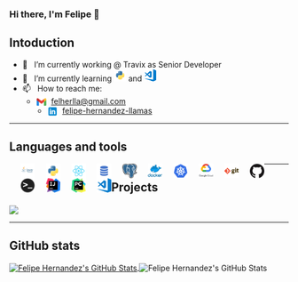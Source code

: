 ### Hi there, I'm Felipe 👋

## Intoduction

- 🔭 &nbsp; I’m currently working @ Travix as Senior Developer
- 🌱 &nbsp; I’m currently learning
        <img alt="Python"
        width="22px"
        src="https://raw.githubusercontent.com/github/explore/80688e429a7d4ef2fca1e82350fe8e3517d3494d/topics/python/python.png">
        and
        <img alt="Visual Studio Code"
        width="22px"
        src="https://raw.githubusercontent.com/github/explore/80688e429a7d4ef2fca1e82350fe8e3517d3494d/topics/visual-studio-code/visual-studio-code.png">
- 📫 &nbsp; How to reach me:
  - <img alt="GMail"
    style="float:left;" width="20px" eight="20px"
    src="https://github.com/felipehernandez/felipehernandez/blob/main/assets/gmail.png"> &nbsp; felherlla@gmail.com
  - <img alt="LinkedIN"
    style="float:left;" height="20px"
    src="https://github.com/felipehernandez/felipehernandez/blob/main/assets/linkedin.png"> &nbsp; [felipe-hernandez-llamas](https://www.linkedin.com/in/felipe-hernandez-llamas/)

---

## Languages and tools

<img alt="Java"
    style="float:left; margin-left:20px" width="26px"
    src="https://raw.githubusercontent.com/github/explore/80688e429a7d4ef2fca1e82350fe8e3517d3494d/topics/java/java.png">
<img alt="Python"
    style="float:left; margin-left:20px" width="26px"
    src="https://raw.githubusercontent.com/github/explore/80688e429a7d4ef2fca1e82350fe8e3517d3494d/topics/python/python.png">
<img alt="React"
    style="float:left; margin-left:20px" width="26px"
    src="https://raw.githubusercontent.com/github/explore/80688e429a7d4ef2fca1e82350fe8e3517d3494d/topics/react/react.png">
<img alt="SQL"
    style="float:left; margin-left:20px" width="26px"
    src="https://raw.githubusercontent.com/github/explore/80688e429a7d4ef2fca1e82350fe8e3517d3494d/topics/sql/sql.png">
<img alt="PostgreSQL"
    style="float:left; margin-left:20px" width="26px"
    src="https://raw.githubusercontent.com/github/explore/80688e429a7d4ef2fca1e82350fe8e3517d3494d/topics/postgresql/postgresql.png">

<img alt="Docker"
    style="float:left; margin-left:20px" width="26px"
    src="https://raw.githubusercontent.com/github/explore/80688e429a7d4ef2fca1e82350fe8e3517d3494d/topics/docker/docker.png">
<img alt="Kubernetes"
    style="float:left; margin-left:20px" width="26px"
    src="https://raw.githubusercontent.com/github/explore/80688e429a7d4ef2fca1e82350fe8e3517d3494d/topics/kubernetes/kubernetes.png">
<img alt="GCP"
    style="float:left; margin-left:20px" width="26px"
    src="https://github.com/felipehernandez/felipehernandez/blob/main/assets/gcp.png">

<img alt="Git"
    style="float:left; margin-left:20px" width="26px"
    src="https://raw.githubusercontent.com/github/explore/80688e429a7d4ef2fca1e82350fe8e3517d3494d/topics/git/git.png">
<img alt="GitHub"
    style="float:left; margin-left:20px" width="26px"
    src="https://raw.githubusercontent.com/github/explore/78df643247d429f6cc873026c0622819ad797942/topics/github/github.png">
<img alt="Terminal"
    style="float:left; margin-left:20px" width="26px"
    src="https://raw.githubusercontent.com/github/explore/80688e429a7d4ef2fca1e82350fe8e3517d3494d/topics/terminal/terminal.png">
<img alt="IntelliJ"
    style="float:left; margin-left:20px" width="26px"
    src="https://github.com/felipehernandez/felipehernandez/blob/main/assets/intellij-idea.png">
<img alt="PyCharm"
    style="float:left; margin-left:20px" width="26px"
    src="https://github.com/felipehernandez/felipehernandez/blob/main/assets/pycharm.png">
<img alt="Visual Studio Code"
    style="float:left; margin-left:20px" width="26px"
    src="https://raw.githubusercontent.com/github/explore/80688e429a7d4ef2fca1e82350fe8e3517d3494d/topics/visual-studio-code/visual-studio-code.png">

---

## Projects

<a href="https://github.com/felipehernandez/folker-test">
  <!-- Change the `github-readme-stats.anuraghazra1.vercel.app` to `github-readme-stats.vercel.app`  -->
  <img align="center" 
  src="https://github-readme-stats.anuraghazra1.vercel.app/api/pin/?username=felipehernandez&repo=folker-test&theme=algolia" />
</a>  

---

## GitHub stats

<a target="_blank" href="https://github.com/felipehernandez">
  <img align="center"
    alt="Felipe Hernandez's GitHub Stats"
    src="https://github-readme-stats.vercel.app/api?username=felipehernandez&include_all_commits=true&count_private=true&show_icons=true&theme=algolia&hide_border=true" />
</a>
<img align="center" margin-top="20px"
    alt="Felipe Hernandez's GitHub Stats"
    src="https://github-readme-stats.vercel.app/api/top-langs/?username=felipehernandez&theme=algolia&hide_border=true" />
